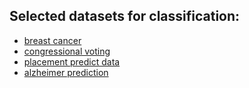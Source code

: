 ## Selected datasets for classification:
- [breast cancer](https://www.kaggle.com/competitions/184-702-tu-ml-ws-24-breast-cancer-diagnostic/data)
- [congressional  voting](https://www.kaggle.com/competitions/184-702-tu-ml-ws-24-congressional-voting/data)
- [placement predict data](https://www.kaggle.com/datasets/ruchikakumbhar/placement-prediction-dataset?select=placementdata.csv)
- [alzheimer prediction](https://www.kaggle.com/datasets/ankushpanday1/alzheimers-prediction-dataset-global)